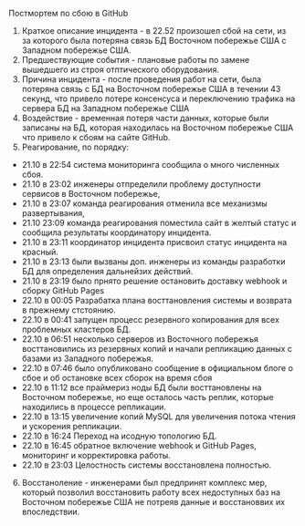 Постмортем по сбою в GitHub

1. Краткое описание инцидента - в 22.52 произошел сбой на сети, из за которого была потеряна связь БД Восточном побережье США с Западном побережье США.
2. Предшествующие события - плановые работы по замене вышедшего из строя отптического оборудования.
3. Причина инцидента - после проведения работ на сети, была потеряна связь с БД на Восточном побережье США в течении 43 секунд, что привело потере консенсуса и переключению трафика на сервера БД на Западном побережье США
4. Воздействие - временная потеря части данных, которые были записаны на БД, которая находилась на Восточном побережье США что привело к сбоям на сайте GitHub.
5. Реагирование, по порядку:
 * 21.10 в 22:54 система мониторинга сообщила о много численных сбоя.
 * 21.10 в 23:02 инженеры отпределили проблему доступности сервисов в Восточном побережье,
 * 21.10 в 23:07 команда реагирования отменила все механизмы развертывания,
 * 21.10 23:09 команда реагирования поместила сайт в желтый статус и сообщила результаты координатору инцидента. 
 * 21.10 в 23:11 координатор инцидента присвоил статус инцидента на красный.
 * 21.10 в 23:13 были вызваны доп. инженеры из команды разработки БД для определения дальнейзих действий.
 * 21.10 в 23:19 было прнято решение остановить доставку webhook и сборку GitHub Pages
 * 22.10 в 00:05 Разрабатка плана восттановления системы и возврата в прежнему стстоянию.
 * 22.10 в 00:41 запущен процесс резервного копирования для всех проблемных кластеров БД.
 * 22.10 в 06:51 несколько серверов из Восточного побережья восттановились из резервных копий и начали репликацию данных с базами из Западного побережья.
 * 22.10 в 07:46 было опубликовано сообщение в официальном блоге о сбое и об остановке всех сборок на время сбоя
 * 22.10 в 11:12 все праймериз ноды БД были восттановлены на Восточном побережье, но еще осталось часть реплик, которые находились в процессе репликации.
 * 22.10 в 13:15 увеличение копий MySQL для увеличения потока чтения и ускорения репликации.
 * 22.10 в 16:24 Переход на исодную топологию БД.
 * 22.10 в 16:45 обратное включение webhook и GitHub Pages, мониторинг и корректировка работы.
 * 22.10 в 23:03 Целостность системы восстановлена полностью.
6. Восстаноление - инженерами был предпринят комплекс мер, который позволил восстановить работу всех недоступных баз на Восточном побережье США не потреяв данные и восстановвих их впоследствии.
